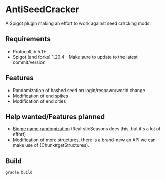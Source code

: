 # AntiSeedCracker

A Spigot plugin making an effort to work against seed cracking mods.

## Requirements
- ProtocolLib 5.1+
- Spigot (and forks) 1.20.4 - Make sure to update to the latest commit/version

## Features
- Randomization of hashed seed on login/respawn/world change
- Modification of end spikes
- Modification of end cities

## Help wanted/Features planned

- [Biome name randomization](https://wiki.vg/Registry_Data#Biome) (RealisticSeasons does this, but it's a lot of effort)
- Modification of more structures, there is a brand-new an API we can make use of (Chunk#getStructures).

## Build

```gradle
gradle build
```

